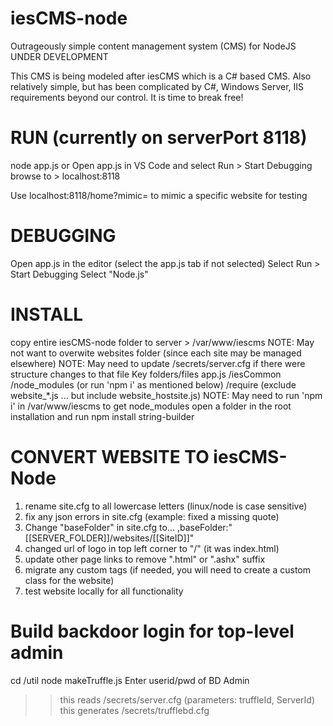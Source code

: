 # iesCMS-node
Outrageously simple content management system (CMS) for NodeJS
UNDER DEVELOPMENT

This CMS is being modeled after iesCMS which is a C# based CMS.  Also relatively simple, but has been complicated by C#, Windows Server, IIS requirements beyond our control.  It is time to break free!

# RUN  (currently on serverPort 8118)
node app.js
or
Open app.js in VS Code and select Run > Start Debugging
browse to > localhost:8118

Use localhost:8118/home?mimic=<siteid> to mimic a specific website for testing

# DEBUGGING
Open app.js in the editor (select the app.js tab if not selected)
Select Run > Start Debugging
Select "Node.js"

# INSTALL
copy entire iesCMS-node folder to server > /var/www/iescms
NOTE: May not want to overwite websites folder (since each site may be managed elsewhere)
NOTE: May need to update /secrets/server.cfg if there were structure changes to that file
Key folders/files
  app.js
  /iesCommon
  /node_modules  (or run 'npm i' as mentioned below)
  /require  (exclude website_*.js ... but include website_hostsite.js)
NOTE: May need to run 'npm i' in /var/www/iescms to get node_modules
open a folder in the root installation and run npm install string-builder 


# CONVERT WEBSITE TO iesCMS-Node
1) rename site.cfg to all lowercase letters (linux/node is case sensitive)
2) fix any json errors in site.cfg (example: fixed a missing quote)
3) Change "baseFolder" in site.cfg to...
   ,baseFolder:"[[SERVER_FOLDER]]/websites/[[SiteID]]"
4) changed url of logo in top left corner to "/" (it was index.html)
5) update other page links to remove ".html" or ".ashx" suffix
6) migrate any custom tags (if needed, you will need to create a custom class for the website)
7) test website locally for all functionality

# Build backdoor login for top-level admin
cd /util
node makeTruffle.js
Enter userid/pwd of BD Admin
>> this reads /secrets/server.cfg (parameters: truffleId, ServerId)
>> this generates /secrets/trufflebd.cfg